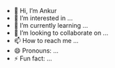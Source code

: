 
- 👋 Hi, I’m Ankur 
- 👀 I’m interested in ...
- 🌱 I’m currently learning ...
- 💞️ I’m looking to collaborate on ...
- 📫 How to reach me ...
- 😄 Pronouns: ...
- ⚡ Fun fact: ...

<!---
Hgderest/Hgderest is a ✨ special ✨ repository because its `README.md` (this file) appears on your GitHub profile.
You can click the Preview link to take a look at your changes.
--->
